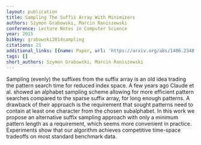 ```yaml
---
layout: publication
title: Sampling The Suffix Array With Minimizers
authors: Szymon Grabowski, Marcin Raniszewski
conference: Lecture Notes in Computer Science
year: 2015
bibkey: grabowski2014sampling
citations: 21
additional_links: [{name: Paper, url: 'https://arxiv.org/abs/1406.2348'}]
tags: []
short_authors: Szymon Grabowski, Marcin Raniszewski
---
```

Sampling (evenly) the suffixes from the suffix array is an old idea trading
the pattern search time for reduced index space. A few years ago Claude et al.
showed an alphabet sampling scheme allowing for more efficient pattern searches
compared to the sparse suffix array, for long enough patterns. A drawback of
their approach is the requirement that sought patterns need to contain at least
one character from the chosen subalphabet. In this work we propose an
alternative suffix sampling approach with only a minimum pattern length as a
requirement, which seems more convenient in practice. Experiments show that our
algorithm achieves competitive time-space tradeoffs on most standard benchmark
data.